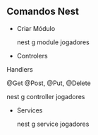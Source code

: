 ## Comandos Nest

* Criar Módulo

  nest g module jogadores

* Controlers

Handlers
  
  @Get @Post, @Put, @Delete

  nest g controller jogadores

* Services

  nest g service jogadores
